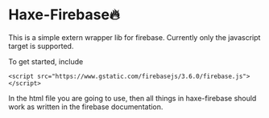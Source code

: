 Haxe-Firebase🔥
==============

This is a simple extern wrapper lib for firebase.
Currently only the javascript target is supported.

To get started, include

    <script src="https://www.gstatic.com/firebasejs/3.6.0/firebase.js"></script> 

In the html file you are going to use, then all things in haxe-firebase should work 
as written in the firebase documentation.